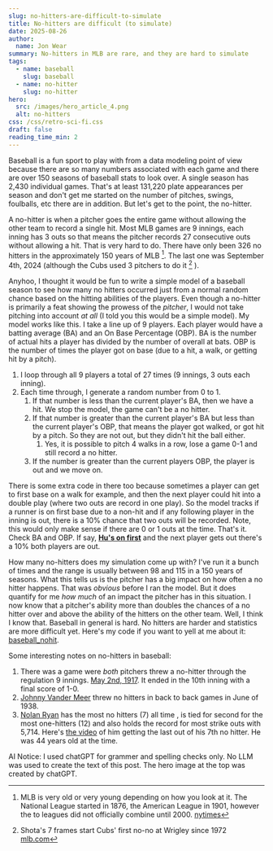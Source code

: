 ```yaml
---
slug: no-hitters-are-difficult-to-simulate
title: No-hitters are difficult (to simulate)
date: 2025-08-26
author:
  name: Jon Wear
summary: No-hitters in MLB are rare, and they are hard to simulate
tags:
  - name: baseball
    slug: baseball
  - name: no-hitter
    slug: no-hitter
hero:
  src: /images/hero_article_4.png
  alt: no-hitters
css: /css/retro-sci-fi.css
draft: false
reading_time_min: 2
---
```


Baseball is a fun sport to play with from a data modeling point of view because there are so many numbers associated with each game and there are over 150 seasons of baseball stats to look over.  A single season has 2,430 individual games.  That's at least 131,220 plate appearances per season and don't get me started on the number of pitches, swings, foulballs, etc there are in addition.  But let's get to the point, the no-hitter.  

A no-hitter is when a pitcher goes the entire game without allowing the other team to record a single hit. Most MLB games are 9 innings, each inning has 3 outs so that means the pitcher records 27 consecutive outs without allowing a hit.  That is very hard to do.  There have only been 326 no hitters in the approximately 150 years of MLB [^1].  The last one was September 4th, 2024 (although the Cubs used 3 pitchers to do it [^2] ).

Anyhoo, I thought it would be fun to write a simple model of a baseball season to see how many no hitters occurred just from a normal random chance based on the hitting abilities of the players.  Even though a no-hitter is primarily a feat showing the prowess of the _pitcher_, I would not take pitching into account _at all_ (I told you this would be a simple model).  My model works like this.  I take a line up of 9 players.  Each player would have a batting average (BA) and an On Base Percentage (OBP).  BA is the number of actual hits a player has divided by the number of overall at bats.  OBP is the number of times the player got on base (due to a hit, a walk, or getting hit by a pitch).  

1. I loop through all 9 players a total of 27 times (9 innings, 3 outs each inning).  
1. Each time through, I generate a random number from 0 to 1.  
    1. If that number is less than the current player's BA, then we have a hit.  We stop the model, the game can't be a no hitter.
    1. If that number is greater than the current player's BA but less than the current player's OBP, that means the player got walked, or got hit by a pitch.  So they are not out, but they didn't hit the ball either.
        1. Yes, it is possible to pitch 4 walks in a row, lose a game 0-1 and still record a no hitter.
    1. If the number is greater than the current players OBP, the player is out and we move on.

There is some extra code in there too because sometimes a player can get to first base on a walk for example, and then the next player could hit into a double play (where two outs are record in one play).  So the model tracks if a runner is on first base due to a non-hit and if any following player in the inning is out, there is a 10% chance that two outs will be recorded.  Note, this would only make sense if there are 0 or 1 outs at the time.  That's it.  Check BA and OBP.  If say, [**Hu's on first**](http://cdn2.sbnation.com/imported_assets/983249/405694_178315385608995_100002916031264_290280_582254303_n_medium.jpg) and the next player gets out there's a 10% both players are out.

How many no-hitters does my simulation come up with?  I've run it a bunch of times and the range is usually between 98 and 115 in a 150 years of seasons.  What this tells us is the pitcher has a big impact on how often a no hitter happens.  That was _obvious_ before I ran the model.  But it does quantify for me _how much_ of an impact the pitcher has in this situation.  I now know that a pitcher's ability more than doubles the chances of a no hitter over and above the ability of the hitters on the other team.  Well, I think I know that.  Baseball in general is hard.  No hitters are harder and statistics are more difficult yet.  Here's my code if you want to yell at me about it: [baseball_nohit](https://github.com/genghisjahn/baseball_nohit/blob/main/main.go).

Some interesting notes on no-hitters in baseball:

1. There was a game were _both_ pitchers threw a no-hitter through the regulation 9 innings.  [May 2nd, 1917](https://sabr.org/gamesproj/game/may-2-1917-fred-toney-and-reds-prevail-1-0-in-double-no-hitter-against-cubs-hippo-vaughn/).  It ended in the 10th inning with a final score of 1-0.
1. [Johnny Vander Meer](https://en.wikipedia.org/wiki/Johnny_Vander_Meer) threw no hitters in back to back games in June of 1938.
1. [Nolan Ryan](https://en.wikipedia.org/wiki/Nolan_Ryan) has the most no hitters (7) all time , is tied for second for the most one-hitters (12) and also holds the record for most strike outs with 5,714.  Here's [the video](https://www.youtube.com/watch?v=L9m_Kk4kzAY) of him getting the last out of his 7th no hitter.  He was 44 years old at the time.



[^1]: MLB is very old or very young depending on how you look at it.  The National League started in 1876, the American League in 1901, however the to leagues did not officially combine until 2000. [nytimes](https://www.nytimes.com/1999/09/16/sports/baseball-league-presidents-out-as-baseball-centralizes.html)

[^2]: Shota's 7 frames start Cubs' first no-no at Wrigley since 1972 [mlb.com](https://www.mlb.com/news/shota-imanaga-starts-cubs-combined-no-hitter)

AI Notice: I used chatGPT for grammer and spelling checks only.  No LLM was used to create the text of this post.  The hero image at the top was created by chatGPT.